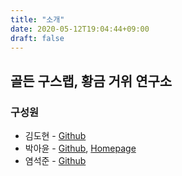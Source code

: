 ```yaml
---
title: "소개"
date: 2020-05-12T19:04:44+09:00
draft: false
---
```


## 골든 구스랩, 황금 거위 연구소 


### 구성원
* 김도현 - [Github](https://github.com/dohvis)
* 박아윤 - [Github](https://github.com/Parkayun), [Homepage](https://parkayun.kr)
* 염석준 - [Github](https://github.com/SeokJunYeom)
